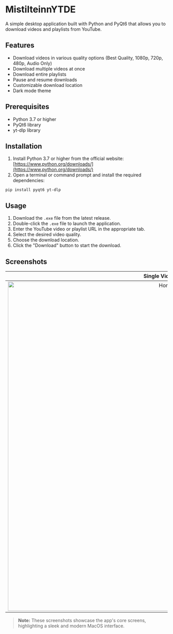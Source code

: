 # MistilteinnYTDE

A simple desktop application built with Python and PyQt6 that allows you to download videos and playlists from YouTube.

## Features

- Download videos in various quality options (Best Quality, 1080p, 720p, 480p, Audio Only)
- Download multiple videos at once
- Download entire playlists
- Pause and resume downloads
- Customizable download location
- Dark mode theme

## Prerequisites

- Python 3.7 or higher
- PyQt6 library
- yt-dlp library

## Installation

1. Install Python 3.7 or higher from the official website: [https://www.python.org/downloads/](https://www.python.org/downloads/)
2. Open a terminal or command prompt and install the required dependencies:

`pip install pyqt6 yt-dlp
`


## Usage

1. Download the `.exe` file from the latest release.
2. Double-click the `.exe` file to launch the application.
3. Enter the YouTube video or playlist URL in the appropriate tab.
4. Select the desired video quality.
5. Choose the download location.
6. Click the "Download" button to start the download.

## Screenshots


| Single Video Download |Multiple Video Download |
| ---- | ------------------------------------- |
| <div align="center"> <img src="https://github.com/user-attachments/assets/b3145ffc-cd46-4c14-a263-7c6333eaf757" alt="Home Screen" width="1024px"> </div> | <div align="center"> <img src="https://github.com/user-attachments/assets/b7582d73-d4a7-4fca-be8e-37d12456bc23" alt="Signature Drinks" width="1024px"> </div> |

> **Note:** These screenshots showcase the app's core screens, highlighting a sleek and modern MacOS interface.



